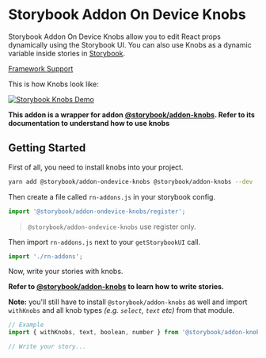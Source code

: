 # Storybook Addon On Device Knobs

Storybook Addon On Device Knobs allow you to edit React props dynamically using the Storybook UI.
You can also use Knobs as a dynamic variable inside stories in [Storybook](https://storybook.js.org).

[Framework Support](https://github.com/storybooks/storybook/blob/master/ADDONS_SUPPORT.md)

This is how Knobs look like:

[![Storybook Knobs Demo](docs/storybook-knobs-example.png)](https://storybooks-official.netlify.com/?knob-Dollars=12.5&knob-Name=Storyteller&knob-Years%20in%20NY=9&knob-background=%23ffff00&knob-Age=70&knob-Items%5B0%5D=Laptop&knob-Items%5B1%5D=Book&knob-Items%5B2%5D=Whiskey&knob-Other%20Fruit=lime&knob-Birthday=1484870400000&knob-Nice=true&knob-Styles=%7B%22border%22%3A%223px%20solid%20%23ff00ff%22%2C%22padding%22%3A%2210px%22%7D&knob-Fruit=apple&selectedKind=Addons%7CKnobs.withKnobs&selectedStory=tweaks%20static%20values&full=0&addons=1&stories=1&panelRight=0&addonPanel=storybooks%2Fstorybook-addon-knobs)

**This addon is a wrapper for addon [@storybook/addon-knobs](https://github.com/storybooks/storybook/blob/master/addons/knobs).
Refer to its documentation to understand how to use knobs**

## Getting Started

First of all, you need to install knobs into your project.

```sh
yarn add @storybook/addon-ondevice-knobs @storybook/addon-knobs --dev
```

Then create a file called `rn-addons.js` in your storybook config.

```js
import '@storybook/addon-ondevice-knobs/register';
```

> `@storybook/addon-ondevice-knobs` use register only.

Then import `rn-addons.js` next to your `getStorybookUI` call.

```js
import './rn-addons';
```

Now, write your stories with knobs.

**Refer to [@storybook/addon-knobs](https://github.com/storybooks/storybook/blob/master/addons/knobs) to learn how to write stories.**

**Note:** you'll still have to install `@storybook/addon-knobs` as well and import `withKnobs` and all knob types _(e.g. `select`, `text` etc)_ from that module.

```js
// Example
import { withKnobs, text, boolean, number } from '@storybook/addon-knobs';

// Write your story...
```
